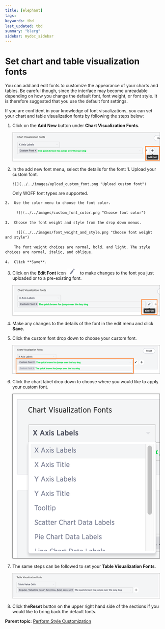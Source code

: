 ```yaml
---
title: [elephant]
tags: 
keywords: tbd
last_updated: tbd
summary: "blerg"
sidebar: mydoc_sidebar
---
```

# Set chart and table visualization fonts

You can add and edit fonts to customize the appearance of your charts and tables. Be careful though, since the interface may become unreadable depending on how you change the default font, font weight, or font style. It is therefore suggested that you use the default font settings.

If you are confident in your knowledge of font visualizations, you can set your chart and table visualization fonts by following the steps below:

1.   Click on the **Add New** button under **Chart Visualization Fonts**. 

     ![](../../images/add_font.png "Add New Chart Visualization Font") 

2.   In the add new font menu, select the details for the font: 
    1.  Upload your custom font.

         ![](../../images/upload_custom_font.png "Upload custom font") 

        Only WOFF font types are supported.

    2.  Use the color menu to choose the font color.

         ![](../../images/custom_font_color.png "Choose font color") 

    3.  Choose the font weight and style from the drop down menus.

         ![](../../images/font_weight_and_style.png "Choose font weight and style") 

        The font weight choices are normal, bold, and light. The style choices are normal, italic, and oblique.

    4.  Click **Save**.
3.   Click on the **Edit Font** icon ![](../../images/edit_icon.png) to make changes to the font you just uploaded or to a pre-existing font. 

     ![](../../images/edit_font.png "Edit Chart Visualization Font") 

4.   Make any changes to the details of the font in the edit menu and click **Save**. 
5. Click the custom font drop down to choose your custom font. 

     ![](../../images/choose_chart_custom_font.png "Choose custom chart font") 

6.   Click the chart label drop down to choose where you would like to apply your custom font. 

     ![](../../images/choose_chart_font_label.png "Choose chart label") 

7. The same steps can be followed to set your **Table Visualization Fonts**. 

     ![](../../images/table_visualization_fonts.png "Set Table Visualization Fonts") 

8. Click the**Reset** button on the upper right hand side of the sections if you would like to bring back the default fonts. 

**Parent topic:** [Perform Style Customization](../../application_integration/custom_branding/perform_style_customization.html)

